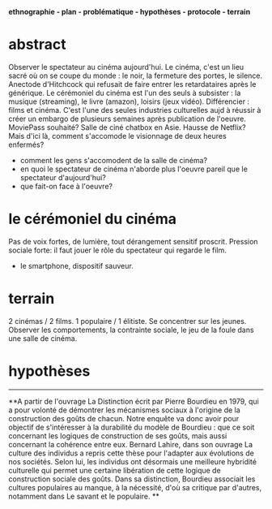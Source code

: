 **ethnographie - plan - problématique - hypothèses - protocole - terrain**

# abstract

Observer le spectateur au cinéma aujourd'hui. Le cinéma, c'est un lieu sacré où on se coupe du monde : le noir, la fermeture des portes, le silence. Anectode d'Hitchcock qui refusait de faire entrer les retardataires après le générique. Le cérémoniel du cinéma est l'un des seuls à subsister : la musique (streaming), le livre (amazon), loisirs (jeux vidéo). Différencier : films et cinéma. C'est l'une des seules industries culturelles aujd à réussir à créer un embargo de plusieurs semaines après publication de l'oeuvre. MoviePass souhaité? Salle de ciné chatbox en Asie. Hausse de Netflix? Mais d'ici là, comment s'accomode le visionnage de deux heures enfermés?

* comment les gens s'accomodent de la salle de cinéma?
* en quoi le spectateur de cinéma n'aborde plus l'oeuvre pareil que le spectateur d'aujourd'hui?
* que fait-on face à l'oeuvre?

# le cérémoniel du cinéma

Pas de voix fortes, de lumière, tout dérangement sensitif proscrit.
Pression sociale forte: il faut jouer le rôle du spectateur qui regarde le film.

* le smartphone, dispositif sauveur.

# terrain

2 cinémas / 2 films. 1 populaire / 1 élitiste. Se concentrer sur les jeunes.
Observer les comportements, la contrainte sociale, le jeu de la foule dans une salle de cinéma.

# hypothèses



------



**A partir de l'ouvrage La Distinction écrit par Pierre Bourdieu en 1979, qui a pour volonté de démontrer les mécanismes sociaux à l'origine de la construction des goûts de chacun. Notre enquête va donc avoir pour objectif de s'intéresser à la durabilité du modèle de Bourdieu : que ce soit concernant les logiques de construction de ses goûts, mais aussi concernant la cohérence entre eux. Bernard Lahire, dans son ouvrage La culture des individus a repris cette thèse pour l'adapter aux évolutions de nos sociétés. Selon lui, les individus ont désormais une meilleure hybridité culturelle qui permet une certaine libération de cette logique de construction sociale des goûts. Dans sa distinction, Bourdieu associait les cultures populaires au manque, à la nécessité, d'où sa critique par d'autres, notamment dans Le savant et le populaire. **